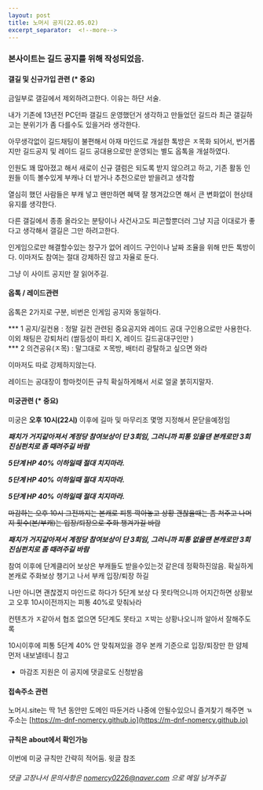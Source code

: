 ```yaml
---
layout: post
title: 노머시 공지(22.05.02)
excerpt_separator:  <!--more-->
---
```


### 본사이트는 길드 공지를 위해 작성되었음.


#### 갤길 및 신규가입 관련 (* 중요)

금일부로 갤길에서 제외하려고한다. 이유는 하단 서술. 

내가 기존에 13년전 PC던파 갤길드 운영했던거 생각하고 만들었던 길드라 최근 갤길하고는 분위기가 좀 다를수도 있을거라 생각한다.

아무생각없이 길드채팅이 불편해서 아재 마인드로 개설한 톡방은 ㅈ목화 되어서, 번거롭지만 길드공지 및 레이드 길드 공대용으로만 운영되는 별도 옵톡을 개설하였다. 

인원도 꽤 많아졌고 해서 새로이 신규 갤럼은 되도록 받지 않으려고 하고, 기존 활동 인원들 이득 볼수있게 부캐나 더 받거나 추천으로만 받을려고 생각함

열심히 했던 사람들은 부캐 넣고 왠만하면 혜택 잘 챙겨갔으면 해서 큰 변화없이 현상태 유지를 생각한다. 

다른 갤길에서 종종 올라오는 분탕이나 사건사고도 피곤할뿐더러 그냥 지금 이대로가 좋다고 생각해서 갤길은 그만 하려고한다. 

인게임으로만 해결할수있는 창구가 없어 레이드 구인이나 날짜 조율을 위해 만든 톡방이다. 이마저도 참여는 절대 강제하진 않고 자율로 둔다. 

그냥 이 사이트 공지만 잘 읽어주길. 


#### 옵톡 / 레이드관련 

옵톡은 2가지로 구분, 비번은 인게임 공지와 동일하다. 

*** 1 공지/길컨용     : 정말 길컨 관련된 중요공지와 레이드 공대 구인용으로만 사용한다. 이외 채팅은 강퇴처리 (쌀등성이 파티 X, 레이드 길드공대구인만 )  
*** 2 의견공유(ㅈ목)  : 말그대로 ㅈ목방, 배터리 광탈하고 싶으면 와라  

이마저도 따로 강제하지않는다. 

레이드는 공대장이 항마컷이든 규칙 확실하게해서 서로 얼굴 붉히지말자. 


#### 미궁관련  (* 중요)
미궁은 **오후 10시(22시)** 이후에 길마 및 마무리조 몇명 지정해서 문닫을예정임

***패치가 거지같아져서 계정당 참여보상이 단 3회임, 그러니까 피통 있을댄 본캐로만 3회 진심펀치로 좀 때려주길 바람***

*****5단계 HP 40% 이하일때 절대 치지마라.*****   

*****5단계 HP 40% 이하일때 절대 치지마라.*****   

*****5단계 HP 40% 이하일때 절대 치지마라.*****   


~~마감하는 오후 10시 그전까지는 본캐로 피통 깍아놓고 상황 괜찮을때는 좀 쳐주고 나머지 횟수(본/부캐)는 입장/퇴장으로 주화 챙겨가길 바람~~

***패치가 거지같아져서 계정당 참여보상이 단 3회임, 그러니까 피통 없을땐 본캐로만 3회 진심펀치로 좀 때려주길 바람***

참여 이후에 단계클리어 보상은 부캐들도 받을수있는것 같은데 정확하진않음. 확실하게 본캐로 주화보상 챙기고 나서 부캐 입장/퇴장 하길

나만 아니면 괜찮겠지 마인드로 하다가 5단계 보상 다 못타먹으니까 어지간하면 상황보고 오후 10시이전까지는 피통 40%로 맞춰놔라 

컨텐츠가 ㅈ같아서 협조 없으면 5단계도 못타고 ㅈ박는 상황나오니까 알아서 잘해주도록 

10시이후에 피통 5단계 40% 안 맞춰져있을 경우 본캐 기준으로 입장/퇴장만 한 얌체 먼저 내보낼테니 참고 


- 마감조 지원은 이 공지에 댓글로도 신청받음 


#### 접속주소 관련 
노머시.site는 딱 1년 동안만 도메인 따둔거라 나중에 안될수있으니 즐겨찾기 해주면 ㄳ
주소는 [https://m-dnf-nomercy.github.io](https://m-dnf-nomercy.github.io) 


#### 규칙은 about에서 확인가능 
이번에 미궁 규칙만 간략히 적어둠. 윗글 참조


###### 댓글 고장나서 문의사항은 nomercy0226@naver.com 으로 메일 남겨주길

